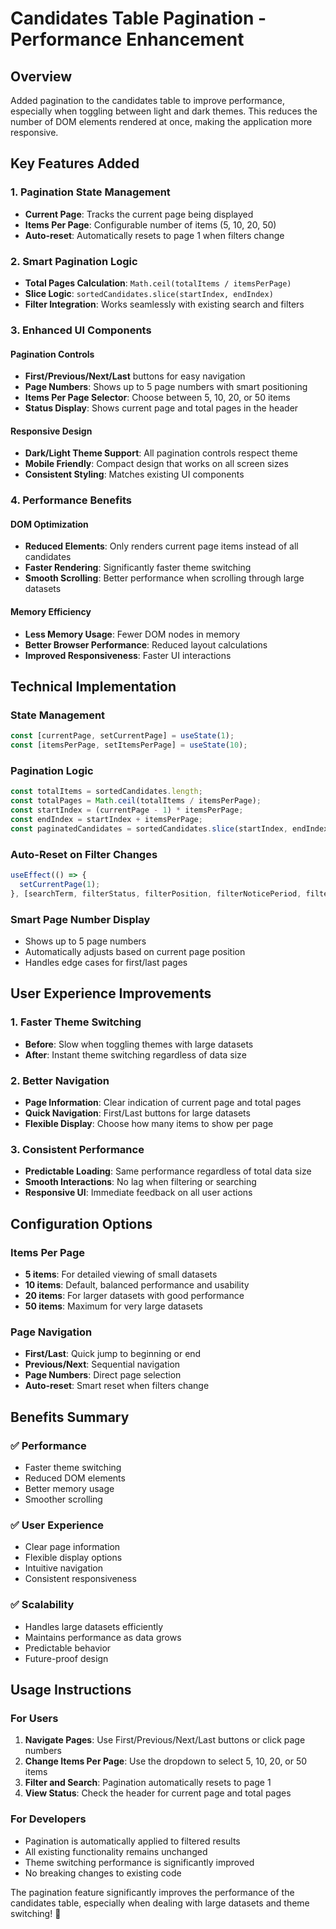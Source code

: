 # Candidates Table Pagination - Performance Enhancement

## Overview
Added pagination to the candidates table to improve performance, especially when toggling between light and dark themes. This reduces the number of DOM elements rendered at once, making the application more responsive.

## Key Features Added

### 1. **Pagination State Management**
- **Current Page**: Tracks the current page being displayed
- **Items Per Page**: Configurable number of items (5, 10, 20, 50)
- **Auto-reset**: Automatically resets to page 1 when filters change

### 2. **Smart Pagination Logic**
- **Total Pages Calculation**: `Math.ceil(totalItems / itemsPerPage)`
- **Slice Logic**: `sortedCandidates.slice(startIndex, endIndex)`
- **Filter Integration**: Works seamlessly with existing search and filters

### 3. **Enhanced UI Components**

#### **Pagination Controls**
- **First/Previous/Next/Last** buttons for easy navigation
- **Page Numbers**: Shows up to 5 page numbers with smart positioning
- **Items Per Page Selector**: Choose between 5, 10, 20, or 50 items
- **Status Display**: Shows current page and total pages in the header

#### **Responsive Design**
- **Dark/Light Theme Support**: All pagination controls respect theme
- **Mobile Friendly**: Compact design that works on all screen sizes
- **Consistent Styling**: Matches existing UI components

### 4. **Performance Benefits**

#### **DOM Optimization**
- **Reduced Elements**: Only renders current page items instead of all candidates
- **Faster Rendering**: Significantly faster theme switching
- **Smooth Scrolling**: Better performance when scrolling through large datasets

#### **Memory Efficiency**
- **Less Memory Usage**: Fewer DOM nodes in memory
- **Better Browser Performance**: Reduced layout calculations
- **Improved Responsiveness**: Faster UI interactions

## Technical Implementation

### **State Management**
```typescript
const [currentPage, setCurrentPage] = useState(1);
const [itemsPerPage, setItemsPerPage] = useState(10);
```

### **Pagination Logic**
```typescript
const totalItems = sortedCandidates.length;
const totalPages = Math.ceil(totalItems / itemsPerPage);
const startIndex = (currentPage - 1) * itemsPerPage;
const endIndex = startIndex + itemsPerPage;
const paginatedCandidates = sortedCandidates.slice(startIndex, endIndex);
```

### **Auto-Reset on Filter Changes**
```typescript
useEffect(() => {
  setCurrentPage(1);
}, [searchTerm, filterStatus, filterPosition, filterNoticePeriod, filterDate]);
```

### **Smart Page Number Display**
- Shows up to 5 page numbers
- Automatically adjusts based on current page position
- Handles edge cases for first/last pages

## User Experience Improvements

### **1. Faster Theme Switching**
- **Before**: Slow when toggling themes with large datasets
- **After**: Instant theme switching regardless of data size

### **2. Better Navigation**
- **Page Information**: Clear indication of current page and total pages
- **Quick Navigation**: First/Last buttons for large datasets
- **Flexible Display**: Choose how many items to show per page

### **3. Consistent Performance**
- **Predictable Loading**: Same performance regardless of total data size
- **Smooth Interactions**: No lag when filtering or searching
- **Responsive UI**: Immediate feedback on all user actions

## Configuration Options

### **Items Per Page**
- **5 items**: For detailed viewing of small datasets
- **10 items**: Default, balanced performance and usability
- **20 items**: For larger datasets with good performance
- **50 items**: Maximum for very large datasets

### **Page Navigation**
- **First/Last**: Quick jump to beginning or end
- **Previous/Next**: Sequential navigation
- **Page Numbers**: Direct page selection
- **Auto-reset**: Smart reset when filters change

## Benefits Summary

### ✅ **Performance**
- Faster theme switching
- Reduced DOM elements
- Better memory usage
- Smoother scrolling

### ✅ **User Experience**
- Clear page information
- Flexible display options
- Intuitive navigation
- Consistent responsiveness

### ✅ **Scalability**
- Handles large datasets efficiently
- Maintains performance as data grows
- Predictable behavior
- Future-proof design

## Usage Instructions

### **For Users**
1. **Navigate Pages**: Use First/Previous/Next/Last buttons or click page numbers
2. **Change Items Per Page**: Use the dropdown to select 5, 10, 20, or 50 items
3. **Filter and Search**: Pagination automatically resets to page 1
4. **View Status**: Check the header for current page and total pages

### **For Developers**
- Pagination is automatically applied to filtered results
- All existing functionality remains unchanged
- Theme switching performance is significantly improved
- No breaking changes to existing code

The pagination feature significantly improves the performance of the candidates table, especially when dealing with large datasets and theme switching! 🚀
